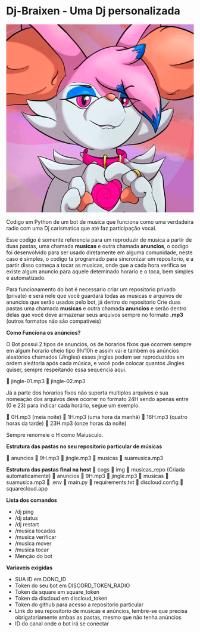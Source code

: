 # Dj-Braixen - Uma Dj personalizada

![bot image](img/dj_braixen_avatar.png)


Codigo em Python de um bot de musica que funciona como uma verdadeira radio com uma Dj carismatica que até faz participação vocal.

Esse codigo é somente referencia para um reproduzir de musica a partir de duas pastas, uma chamada **musicas** e outra chamada **anuncios**, o codigo foi desenvolvido para ser usado diretamente em alguma comunidade, neste caso é simples, o codigo ta programado para sincronizar um repositorio, e a partir disso começa a tocar as musicas, onde que a cada hora verifica se existe algum anuncio para aquele deteminado horario e o toca, bem simples e automatizado.

Para funcionamento do bot é necessario criar um repositorio privado (private) e será nele que você guardará todas as musicas e arquivos de anuncios que serão usados pelo bot, já dentro do repositorio Crie duas pastas uma chamada **musicas** e outra chamada **anuncios** e serão dentro delas que você deve armazenar seus arquivos sempre no formato **.mp3** (outros formatos não são compativeis)


**Como Funciona os anúncios?**

O Bot possui 2 tipos de anuncios, os de horarios fixos que ocorrem sempre em algum horario cheio tipo 9h/10h e assim vai e também os anúncios aleatórios chamados (Jingles) esses jingles podem ser reproduzidos em ordem aleátoria após cada música, e você pode colocar quantos Jingles quiser, sempre respeitando essa sequencia aqui.

📄 jingle-01.mp3
📄 jingle-02.mp3

Já a parte dos horarios fixos não suporta multiplos arquivos e sua nomeação dos arquivos deve ocorrer no formato 24H sendo apenas entre (0 e 23) para indicar cada horário, segue um exemplo.

📄 0H.mp3 (meia noite)
📄 1H.mp3 (uma hora da manhã)
📄 16H.mp3 (quatro horas da tarde)
📄 23H.mp3 (onze horas da noite)

Sempre renomeie o H como Maiusculo.


**Estrutura das pastas no seu repositorio particular de músicas**

📁 anuncios
    📄 9H.mp3
    📄 jingle.mp3
📁 musicas
    📄 suamusica.mp3


**Estrutura das pastas final na host**
📁 cogs
📁 img
📁 musicas_repo (Criada automaticamente)
    📁 anuncios
        📄 9H.mp3
        📄 jingle.mp3
    📁 musicas
        📄 suamusica.mp3
📄 .env
📄 main.py
📄 requirements.txt
🤖 discloud.config
🤖 squarecloud.app


**Lista dos comandos**

- /dj ping
- /dj status
- /dj restart
- /musica tocadas
- /musica verificar
- /musica mover
- /musica tocar
- Menção do bot


**Variaveis exigidas**

- SUA ID em DONO_ID
- Token do seu bot em DISCORD_TOKEN_RADIO
- Token da square em square_token
- Token da discloud em discloud_token
- Token do github para acesso a repositorio particular
- Link do seu repositorio de musicas e anúncios, lembre-se que precisa obrigatoriamente ambas as pastas, mesmo que não tenha anúncios
- ID do canal onde o bot irá se conectar